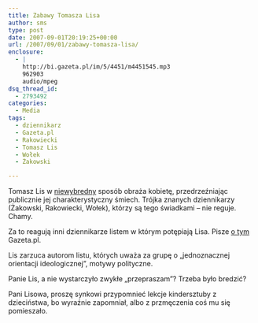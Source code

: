 ```yaml
---
title: Zabawy Tomasza Lisa
author: sms
type: post
date: 2007-09-01T20:19:25+00:00
url: /2007/09/01/zabawy-tomasza-lisa/
enclosure:
  - |
    http://bi.gazeta.pl/im/5/4451/m4451545.mp3
    962903
    audio/mpeg
dsq_thread_id:
  - 2793492
categories:
  - Media
tags:
  - dziennikarz
  - Gazeta.pl
  - Rakowiecki
  - Tomasz Lis
  - Wołek
  - Żakowski

---
```

Tomasz Lis w <a href="http://bi.gazeta.pl/im/5/4451/m4451545.mp3" target="_blank">niewybredny</a> sposób obraża kobietę, przedrzeźniając publicznie jej charakterystyczny śmiech. Trójka znanych dziennikarzy (Żakowski, Rakowiecki, Wołek), którzy są tego świadkami &#8211; nie reguje. Chamy.

Za to reagują inni dziennikarze listem w którym potępiają Lisa. Pisze <a href="http://wiadomosci.gazeta.pl/Wiadomosci/1,80269,4451546.html" target="_blank">o tym</a> Gazeta.pl.

Lis zarzuca autorom listu, których uważa za grupę o &#8222;jednoznacznej orientacji ideologicznej&#8221;, motywy polityczne.

Panie Lis, a nie wystarczyło zwykłe &#8222;przepraszam&#8221;? Trzeba było bredzić?

Pani Lisowa, proszę synkowi przypomnieć lekcje kindersztuby z dzieciństwa, bo wyraźnie zapomniał, albo z przmęczenia coś mu się pomieszało.
